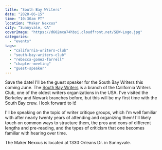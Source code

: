 ```yaml
---
title: "South Bay Writers"
date: "2020-06-15"
time: "10:30am PT"
location: "Maker Nexxus"
city: "Sunnyvale, CA"
coverImage: "https://d602mxa74hbsi.cloudfront.net/SBW-Logo.jpg"
categories: 
  - "events"
tags: 
  - "california-writers-club"
  - "south-bay-writers-club"
  - "rebecca-gomez-farrell"
  - "chapter-meeting"
  - "guest-speaker"
---
```


Save the date! I'll be the guest speaker for the South Bay Writers this coming June. The [South Bay Writers](https://southbaywriters.com/) is a branch of the California Writers Club, one of the oldest writers organizations in the USA. I've visited the Berkeley and Newark branches before, but this will be my first time with the South Bay crew. I look forward to it!

I'll be speaking on the topic of writer critique groups, which I'm well familiar with after nearly twenty years of attending and organizing them! I'll likely touch on common ways to structure them, the pros and cons of different lengths and pre-reading, and the types of criticism that one becomes familiar with hearing over time. 

The Maker Nexxus is located at 1330 Orleans Dr. in Sunnyvale.